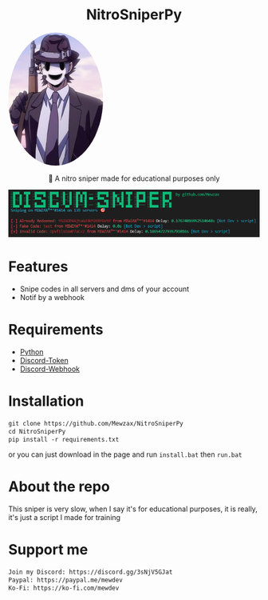 <h1 align="center">NitroSniperPy</h1>
<img src=".github/sniper.jpg" style="border-radius: 50%">
<p align="center">
🔫 A nitro sniper made for educational purposes only
</p>

<img src=".github/preview.png">

# Features
- Snipe codes in all servers and dms of your account
- Notif by a webhook

# Requirements
- [Python](https://www.python.org/downloads/)
- [Discord-Token](https://github.com/Tyrrrz/DiscordChatExporter/wiki/Obtaining-Token-and-Channel-IDs#how-to-get-a-user-token)
- [Discord-Webhook](https://www.integromat.com/en/blog/guide-to-discord-webhooks)

# Installation
```
git clone https://github.com/Mewzax/NitroSniperPy
cd NitroSniperPy
pip install -r requirements.txt
```
or you can just download in the page and run ```install.bat``` then ```run.bat```

# About the repo
This sniper is very slow, when I say it's for educational purposes, it is really, it's just a script I made for training

# Support me
```
Join my Discord: https://discord.gg/3sNjV5GJat
Paypal: https://paypal.me/mewdev
Ko-Fi: https://ko-fi.com/mewdev
```